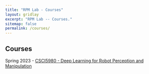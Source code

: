 ```yaml
---
title: "RPM Lab - Courses"
layout: gridlay
excerpt: "RPM Lab -- Courses."
sitemap: false
permalink: /courses/
---
```



## Courses

Spring 2023 - [CSCI5980 - Deep Learning for Robot Perception and Manipulation](https://rpm-lab.github.io/CSCI5980-Spr23-DeepRob/)

<br/>
<br/>
<br/>
<br/>
<br/>
<br/>
<br/>
<br/>